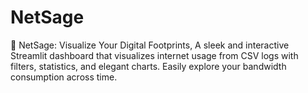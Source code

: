 # NetSage
📡 NetSage: Visualize Your Digital Footprints, A sleek and interactive Streamlit dashboard that visualizes internet usage from CSV logs with filters, statistics, and elegant charts. Easily explore your bandwidth consumption across time.
